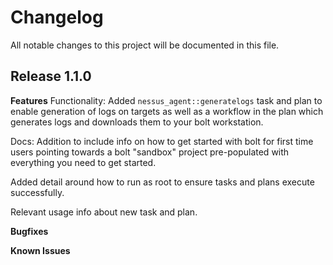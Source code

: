 # Changelog

All notable changes to this project will be documented in this file.

## Release 1.1.0

**Features**
Functionality: Added ```nessus_agent::generatelogs``` task and plan to enable generation of logs on targets as well as a workflow in the plan which generates logs and downloads them to your bolt workstation.

Docs: Addition to include info on how to get started with bolt for first time users pointing towards a bolt "sandbox" project pre-populated with everything you need to get started.

Added detail around how to run as root to ensure tasks and plans execute successfully.

Relevant usage info about new task and plan.

**Bugfixes**

**Known Issues**
